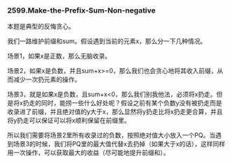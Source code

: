 ### 2599.Make-the-Prefix-Sum-Non-negative

本题是典型的反悔贪心。

我们一路维护前缀和sum。假设遇到当前的元素x，那么分一下几种情况。

场景1，如果x是正数，那么无脑收录。

场景2，如果x是负数，并且sum+x>=0，那么我们也会贪心地将其收入前缀，从而减少一次扔元素的操作。

场景3，就是如果x是负数，且sum+x<0，那么我们别我他法，必须将x扔走。但是将x扔走的同时，能捞一些什么好处呢？假设之前有某个负数y没有被扔走而是收录进了前缀，并且绝对值的y大于x，那么显然将y扔走比将x扔走更合算，并且将y扔走可以保证可以将x顺利保留在前缀里。

所以我们需要将场景2里所有收录过的负数，按照绝对值大小放入一个PQ。当遇到场景3的时候，我们将PQ里的最大值代替x去扔掉（如果大于x的话），这样同样用一次操作，可以获取最大的收益（尽可能地提升前缀和）。
